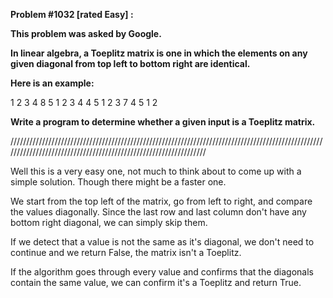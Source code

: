 **Problem #1032 [rated Easy] :**

**This problem was asked by Google.**

**In linear algebra, a Toeplitz matrix is one in which the elements on any given diagonal from top left to bottom right are identical.**

**Here is an example:**

1 2 3 4 8
5 1 2 3 4
4 5 1 2 3
7 4 5 1 2

**Write a program to determine whether a given input is a Toeplitz matrix.**

/////////////////////////////////////////////////////////////////////////////////////////////////////////////////////////////////////////////////////////////////

Well this is a very easy one, not much to think about to come up with a simple solution. Though there might be a faster one.

We start from the top left of the matrix, go from left to right, and compare the values diagonally.
Since the last row and last column don't have any bottom right diagonal, we can simply skip them.

If we detect that a value is not the same as it's diagonal, we don't need to continue and we return False, the matrix isn't a Toeplitz.

If the algorithm goes through every value and confirms that the diagonals contain the same value, we can confirm it's a Toeplitz and return True.

